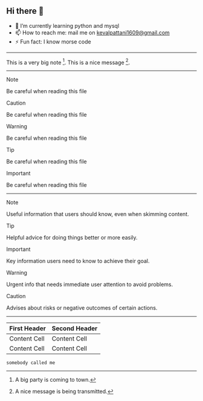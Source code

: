 ## Hi there 👋
- 🌱 I’m currently learning python and mysql
- 📫 How to reach me: mail me on kevalpattani1609@gmail.com
- ⚡ Fun fact: I know morse code 
---
This is a very big note [^1].
This is a nice message [^2].

---

[^1]: A big party is coming to town.
[^2]: A nice message is being transmitted.


> [!NOTE]
> Be careful when reading this file

> [!CAUTION]
> Be careful when reading this file

> [!WARNING]
> Be careful when reading this file

> [!TIP]
> Be careful when reading this file

> [!IMPORTANT]
> Be careful when reading this file

---

> [!NOTE]
> Useful information that users should know, even when skimming content.

> [!TIP]
> Helpful advice for doing things better or more easily.

> [!IMPORTANT]
> Key information users need to know to achieve their goal.

> [!WARNING]
> Urgent info that needs immediate user attention to avoid problems.

> [!CAUTION]
> Advises about risks or negative outcomes of certain actions.

---

| First Header  | Second Header |
| ------------- | ------------- |
| Content Cell  | Content Cell  |
| Content Cell  | Content Cell  |

`somebody called me`
